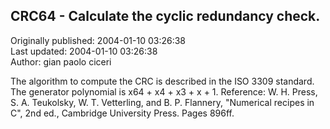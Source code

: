## CRC64 - Calculate the cyclic redundancy check.  
Originally published: 2004-01-10 03:26:38  
Last updated: 2004-01-10 03:26:38  
Author: gian paolo ciceri  
  
The algorithm to compute the CRC is described in the ISO 3309 standard.  The generator polynomial is x64 + x4 + x3 + x + 1.
Reference: W. H. Press, S. A. Teukolsky, W. T. Vetterling, and B. P. Flannery, "Numerical recipes in C", 2nd ed., Cambridge University Press. Pages 896ff.
